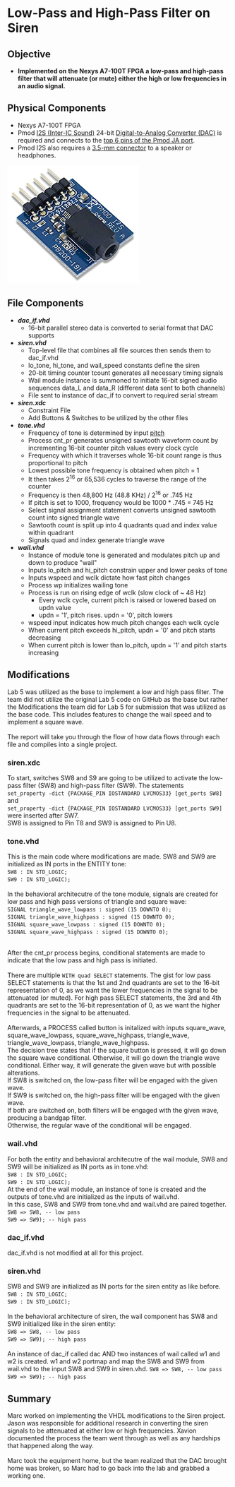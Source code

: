 # Low-Pass and High-Pass Filter on Siren

## Objective

* **Implemented on the Nexys A7-100T FPGA a low-pass and high-pass filter that will attenuate (or mute) either the high or low frequencies in an audio signal.**

## Physical Components

* Nexys A7-100T FPGA
* Pmod [I2S (Inter-IC Sound)](https://en.wikipedia.org/wiki/I%C2%B2S) 24-bit [Digital-to-Analog Converter (DAC)](https://en.wikipedia.org/wiki/Digital-to-analog_converter) is required and connects to the [top 6 pins of the Pmod JA port](https://reference.digilentinc.com/_media/reference/programmable-logic/nexys-a7/nexys-a7_rm.pdf).
* Pmod I2S also requires a [3.5-mm connector](https://en.wikipedia.org/wiki/Phone_connector_(audio)) to a speaker or headphones.

![PMODI2S](i2s.png)

## File Components

* ***dac_if.vhd***
  * 16-bit parallel stereo data is converted to serial format that DAC supports
* ***siren.vhd***
  * Top-level file that combines all file sources then sends them to dac_if.vhd
  * lo_tone, hi_tone, and wail_speed constants define the siren
  * 20-bit timing counter tcount generates all necessary timing signals
  * Wail module instance is summoned to initiate 16-bit signed audio sequences data_L and data_R (different data sent to both channels)
  * File sent to instance of dac_if to convert to required serial stream
* ***siren.xdc***
  * Constraint File
  * Add Buttons & Switches to be utilized by the other files
* ***tone.vhd***
  * Frequency of tone is determined by input [pitch](https://en.wikipedia.org/wiki/Pitch_(music))
  * Process cnt_pr generates unsigned sawtooth waveform count by incrementing 16-bit counter pitch values every clock cycle
  * Frequency with which it traverses whole 16-bit count range is thus proportional to pitch
  * Lowest possible tone frequency is obtained when pitch = 1
  * It then takes 2<sup>16</sup> or 65,536 cycles to traverse the range of the counter
  * Frequency is then 48,800 Hz (48.8 KHz) / 2<sup>16</sup> or .745 Hz
  * If pitch is set to 1000, frequency would be 1000 * .745 = 745 Hz
  * Select signal assignment statement converts unsigned sawtooth count into signed triangle wave
  * Sawtooth count is split up into 4 quadrants quad and index value within quadrant
  * Signals quad and index generate triangle wave
* ***wail.vhd***
  * Instance of module tone is generated and modulates pitch up and down to produce "wail"
  * Inputs lo_pitch and hi_pitch constrain upper and lower peaks of tone
  * Inputs wspeed and wclk dictate how fast pitch changes
  * Process wp initializes wailing tone
  * Process is run on rising edge of wclk (slow clock of ~ 48 Hz)
    * Every wclk cycle, current pitch is raised or lowered based on updn value
    * updn = '1', pitch rises. updn = '0', pitch lowers
  * wspeed input indicates how much pitch changes each wclk cycle
  * When current pitch exceeds hi_pitch, updn = '0' and pitch starts decreasing
  * When current pitch is lower than lo_pitch, updn = '1' and pitch starts increasing

## Modifications

Lab 5 was utilized as the base to implement a low and high pass filter. The team did not utilize the original Lab 5 code on GitHub as the base but rather the Modifications the team did for Lab 5 for submission that was utilized as the base code. This includes features to change the wail speed and to implement a square wave. </br>
</br>
The report will take you through the flow of how data flows through each file and compiles into a single project.

### siren.xdc

To start, switches SW8 and S9 are going to be utilized to activate the low-pass filter (SW8) and high-pass filter (SW9). The statements </br>
`set_property -dict {PACKAGE_PIN IOSTANDARD LVCMOS33} [get_ports SW8]` and </br>
`set_property -dict {PACKAGE_PIN IOSTANDARD LVCMOS33} [get_ports SW9]` were inserted after SW7. </br>
SW8 is assigned to Pin T8 and SW9 is assigned to Pin U8.

### tone.vhd

This is the main code where modifications are made. SW8 and SW9 are initialized as IN ports in the ENTITY tone: </br>
`SW8 : IN STD_LOGIC;` </br>
`SW9 : IN STD_LOGIC);` </br>
</br>
In the behavioral architecutre of the tone module, signals are created for low pass and high pass versions of triangle and square wave: </br>
`SIGNAL triangle_wave_lowpass : signed (15 DOWNTO 0);` </br>
`SIGNAL triangle_wave_highpass : signed (15 DOWNTO 0);` </br>
`SIGNAL square_wave_lowpass : signed (15 DOWNTO 0);` </br>
`SIGNAL square_wave_highpass : signed (15 DOWNTO 0);` </br>
</br>

After the cnt_pr process begins, conditional statements are made to indicate that the low pass and high pass is initiated. </br>
</br>
There are multiple `WITH quad SELECT` statements. The gist for low pass SELECT statements is that the 1st and 2nd quadrants are set to the 16-bit representation of 0, as we want the lower frequencies in the signal to be attenuated (or muted). For high pass SELECT statements, the 3rd and 4th quadrants are set to the 16-bit representation of 0, as we want the higher frequencies in the signal to be attenuated. </br>
</br>
Afterwards, a PROCESS called button is initalized with inputs square_wave, square_wave_lowpass, square_wave_highpass, triangle_wave, triangle_wave_lowpass, triangle_wave_highpass. </br>
The decision tree states that if the square button is pressed, it will go down the square wave conditional. Otherwise, it will go down the triangle wave conditional. Either way, it will generate the given wave but with possible alterations. </br>
If SW8 is switched on, the low-pass filter will be engaged with the given wave. </br>
If SW9 is switched on, the high-pass filter will be engaged with the given wave. </br>
If both are switched on, both filters will be engaged with the given wave, producing a bandgap filter. </br>
Otherwise, the regular wave of the conditional will be engaged.

### wail.vhd

For both the entity and behavioral architecutre of the wail module, SW8 and SW9 will be initialized as IN ports as in tone.vhd: </br>
`SW8 : IN STD_LOGIC;` </br>
`SW9 : IN STD_LOGIC);` </br>
At the end of the wail module, an instance of tone is created and the outputs of tone.vhd are initialized as the inputs of wail.vhd. </br>
In this case, SW8 and SW9 from tone.vhd and wail.vhd are paired together. </br>
`SW8 => SW8, -- low pass` </br>
`SW9 => SW9); -- high pass` </br>

### dac_if.vhd

dac_if.vhd is not modified at all for this project.

### siren.vhd

SW8 and SW9 are initialized as IN ports for the siren entity as like before. </br>
`SW8 : IN STD_LOGIC;` </br>
`SW9 : IN STD_LOGIC);` </br>
</br>
In the behavioral architecture of siren, the wail component has SW8 and SW9 initialized like in the siren entity: </br>
`SW8 => SW8, -- low pass` </br>
`SW9 => SW9); -- high pass` </br>
</br>
An instance of dac_if called dac AND two instances of wail called w1 and w2 is created. w1 and w2 portmap and map the SW8 and SW9 from wail.vhd to the input SW8 and SW9 in siren.vhd.
`SW8 => SW8, -- low pass` </br>
`SW9 => SW9); -- high pass` </br>

## Summary

Marc worked on implementing the VHDL modifications to the Siren project. Jason was responsible for additional research in converting the siren signals to be attenuated at either low or high frequencies. Xavion documented the process the team went through as well as any hardships that happened along the way.</br>
</br>
Marc took the equipment home, but the team realized that the DAC brought home was broken, so Marc had to go back into the lab and grabbed a working one. </br>
